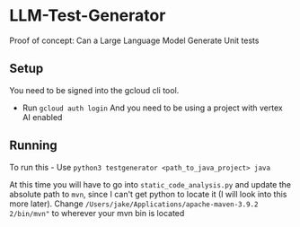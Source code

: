 # LLM-Test-Generator
Proof of concept: Can a Large Language Model Generate Unit tests

## Setup
You need to be signed into the gcloud cli tool.
- Run `gcloud auth login`
And you need to be using a project with vertex AI enabled

## Running

To run this - Use `python3 testgenerator <path_to_java_project> java`

At this time you will have to go into `static_code_analysis.py` and update the absolute path to `mvn`, since I can't get python to locate it (I will look into this more later). Change `/Users/jake/Applications/apache-maven-3.9.2 2/bin/mvn"` to wherever your mvn bin is located

